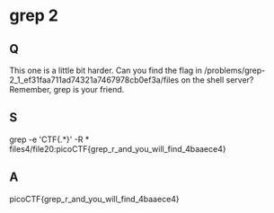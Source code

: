 
# grep 2

## Q

This one is a little bit harder. Can you find the flag in /problems/grep-2_1_ef31faa711ad74321a7467978cb0ef3a/files on the shell server? Remember, grep is your friend.

## S

grep -e 'CTF{.*}' -R *
    files4/file20:picoCTF{grep_r_and_you_will_find_4baaece4}

## A

picoCTF{grep_r_and_you_will_find_4baaece4}


